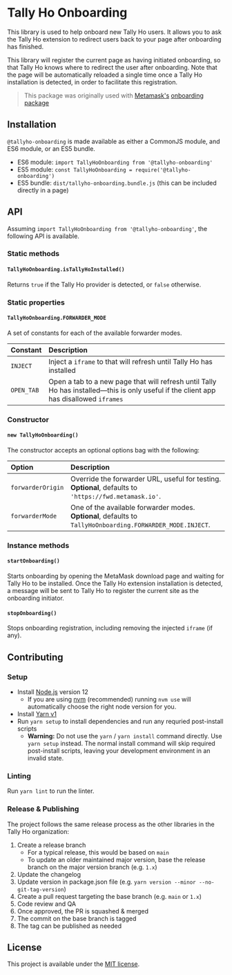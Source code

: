 # Tally Ho Onboarding

This library is used to help onboard new Tally Ho users. It allows you to ask the Tally Ho extension to redirect users back to your page after onboarding has finished.

This library will register the current page as having initiated onboarding, so that Tally Ho knows where to redirect the user after onboarding. Note that the page will be automatically reloaded a single time once a Tally Ho installation is detected, in order to facilitate this registration.

> This package was originally used with [Metamask's](https://metamask.io) [onboarding package](https://docs.metamask.io/guide/onboarding-library.html)

## Installation

`@tallyho-onboarding` is made available as either a CommonJS module, and ES6 module, or an ES5 bundle.

- ES6 module: `import TallyHoOnboarding from '@tallyho-onboarding'`
- ES5 module: `const TallyHoOnboarding = require('@tallyho-onboarding')`
- ES5 bundle: `dist/tallyho-onboarding.bundle.js` (this can be included directly in a page)



## API

Assuming `import TallyHoOnboarding from '@tallyho-onboarding'`, the following API is available.

### Static methods

#### `TallyHoOnboarding.isTallyHoInstalled()`

Returns `true` if the Tally Ho provider is detected, or `false` otherwise. 

### Static properties

#### `TallyHoOnboarding.FORWARDER_MODE`

A set of constants for each of the available forwarder modes.

| Constant   | Description                                                                                                                            |
| :--------- | :------------------------------------------------------------------------------------------------------------------------------------- |
| `INJECT`   | Inject a `iframe` to that will refresh until Tally Ho has installed                                                                    |
| `OPEN_TAB` | Open a tab to a new page that will refresh until Tally Ho has installed—this is only useful if the client app has disallowed `iframes` |

### Constructor

#### `new TallyHoOnboarding()`

The constructor accepts an optional options bag with the following:

| Option            | Description                                                                                                 |
| :---------------- | :---------------------------------------------------------------------------------------------------------- |
| `forwarderOrigin` | Override the forwarder URL, useful for testing. **Optional**, defaults to `'https://fwd.metamask.io'`.      |
| `forwarderMode`   | One of the available forwarder modes. **Optional**, defaults to `TallyHoOnboarding.FORWARDER_MODE.INJECT`. |

### Instance methods

#### `startOnboarding()`

Starts onboarding by opening the MetaMask download page and waiting for Tally Ho to be installed. Once the Tally Ho extension installation is detected, a message will be sent to Tally Ho to register the current site as the onboarding initiator.

#### `stopOnboarding()`

Stops onboarding registration, including removing the injected `iframe` (if any).

## Contributing

### Setup

- Install [Node.js](https://nodejs.org) version 12
  - If you are using [nvm](https://github.com/creationix/nvm#installation) (recommended) running `nvm use` will automatically choose the right node version for you.
- Install [Yarn v1](https://yarnpkg.com/en/docs/install)
- Run `yarn setup` to install dependencies and run any requried post-install scripts
  - **Warning:** Do not use the `yarn` / `yarn install` command directly. Use `yarn setup` instead. The normal install command will skip required post-install scripts, leaving your development environment in an invalid state.

### Linting

Run `yarn lint` to run the linter.

### Release & Publishing

The project follows the same release process as the other libraries in the Tally Ho organization:

1. Create a release branch
   - For a typical release, this would be based on `main`
   - To update an older maintained major version, base the release branch on the major version branch (e.g. `1.x`)
2. Update the changelog
3. Update version in package.json file (e.g. `yarn version --minor --no-git-tag-version`)
4. Create a pull request targeting the base branch (e.g. `main` or `1.x`)
5. Code review and QA
6. Once approved, the PR is squashed & merged
7. The commit on the base branch is tagged
8. The tag can be published as needed

## License

This project is available under the [MIT license](./LICENSE).
